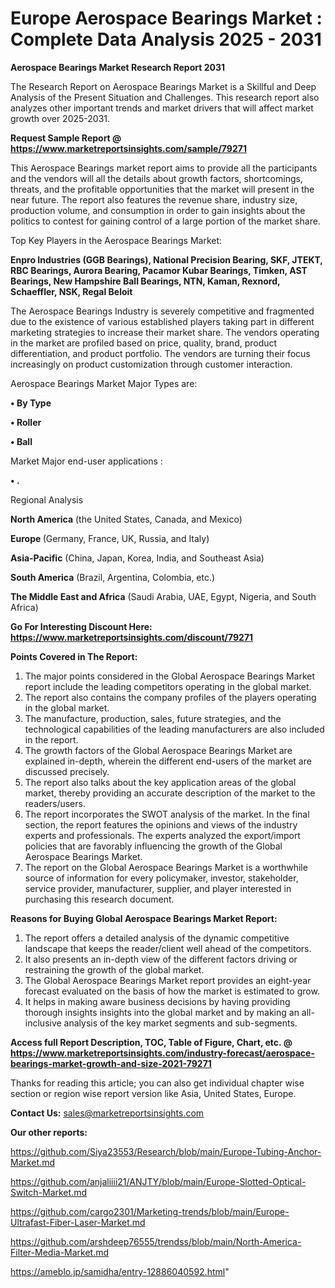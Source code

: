 # Europe Aerospace Bearings Market : Complete Data Analysis 2025 - 2031

<strong>Aerospace Bearings Market Research Report 2031</strong>

The Research Report on Aerospace Bearings Market is a Skillful and Deep Analysis of the Present Situation and Challenges. This research report also analyzes other important trends and market drivers that will affect market growth over 2025-2031.

<strong>Request Sample Report @ <a href=https://www.marketreportsinsights.com/sample/79271>https://www.marketreportsinsights.com/sample/79271</a></strong>

This Aerospace Bearings market report aims to provide all the participants and the vendors will all the details about growth factors, shortcomings, threats, and the profitable opportunities that the market will present in the near future. The report also features the revenue share, industry size, production volume, and consumption in order to gain insights about the politics to contest for gaining control of a large portion of the market share.

Top Key Players in the Aerospace Bearings Market:

<strong>Enpro Industries (GGB Bearings), National Precision Bearing, SKF, JTEKT, RBC Bearings, Aurora Bearing, Pacamor Kubar Bearings, Timken, AST Bearings, New Hampshire Ball Bearings, NTN, Kaman, Rexnord, Schaeffler, NSK, Regal Beloit</strong>

The Aerospace Bearings Industry is severely competitive and fragmented due to the existence of various established players taking part in different marketing strategies to increase their market share. The vendors operating in the market are profiled based on price, quality, brand, product differentiation, and product portfolio. The vendors are turning their focus increasingly on product customization through customer interaction.

Aerospace Bearings Market Major Types are:

<strong>• By Type

• Roller

• Ball</strong>

Market Major end-user applications :

<strong>• .</strong>

Regional Analysis

</u><strong><b>North America</b></strong> (the United States, Canada, and Mexico)

<strong><b>Europe </b></strong>(Germany, France, UK, Russia, and Italy)

<strong><b>Asia-Pacific</b></strong> (China, Japan, Korea, India, and Southeast Asia)

<strong><b>South America</b></strong> (Brazil, Argentina, Colombia, etc.)

<strong><b>The Middle East and Africa</b></strong> (Saudi Arabia, UAE, Egypt, Nigeria, and South Africa)

<strong>Go For Interesting Discount Here: <a href=https://www.marketreportsinsights.com/discount/79271>https://www.marketreportsinsights.com/discount/79271</a></strong>

<strong>Points Covered in The Report:</strong>
<ol>
  <li>The major points considered in the Global Aerospace Bearings Market report include the leading competitors operating in the global market.</li>
  <li>The report also contains the company profiles of the players operating in the global market.</li>
  <li>The manufacture, production, sales, future strategies, and the technological capabilities of the leading manufacturers are also included in the report.</li>
  <li>The growth factors of the Global Aerospace Bearings Market are explained in-depth, wherein the different end-users of the market are discussed precisely.</li>
  <li>The report also talks about the key application areas of the global market, thereby providing an accurate description of the market to the readers/users.</li>
  <li>The report incorporates the SWOT analysis of the market. In the final section, the report features the opinions and views of the industry experts and professionals. The experts analyzed the export/import policies that are favorably influencing the growth of the Global Aerospace Bearings Market.</li>
  <li>The report on the Global Aerospace Bearings Market is a worthwhile source of information for every policymaker, investor, stakeholder, service provider, manufacturer, supplier, and player interested in purchasing this research document.</li>
</ol>
<strong>Reasons for Buying Global Aerospace Bearings Market Report:</strong>

<ol>
  <li>The report offers a detailed analysis of the dynamic competitive landscape that keeps the reader/client well ahead of the competitors.</li>
  <li>It also presents an in-depth view of the different factors driving or restraining the growth of the global market.</li>
  <li>The Global Aerospace Bearings Market report provides an eight-year forecast evaluated on the basis of how the market is estimated to grow.</li>
  <li>It helps in making aware business decisions by having providing thorough insights insights into the global market and by making an all-inclusive analysis of the key market segments and sub-segments.</li>
</ol>
<strong>Access full Report Description, TOC, Table of Figure, Chart, etc. @ <a href=https://www.marketreportsinsights.com/industry-forecast/aerospace-bearings-market-growth-and-size-2021-79271>https://www.marketreportsinsights.com/industry-forecast/aerospace-bearings-market-growth-and-size-2021-79271</a></strong>


Thanks for reading this article; you can also get individual chapter wise section or region wise report version like Asia, United States, Europe.

<strong>Contact Us:</strong>
sales@marketreportsinsights.com

<strong>Our other reports:</strong>

<a href=https://github.com/Siya23553/Research/blob/main/Europe-Tubing-Anchor-Market.md>https://github.com/Siya23553/Research/blob/main/Europe-Tubing-Anchor-Market.md</a>

<a href=https://github.com/anjaliiii21/ANJTY/blob/main/Europe-Slotted-Optical-Switch-Market.md>https://github.com/anjaliiii21/ANJTY/blob/main/Europe-Slotted-Optical-Switch-Market.md</a>

<a href=https://github.com/cargo2301/Marketing-trends/blob/main/Europe-Ultrafast-Fiber-Laser-Market.md>https://github.com/cargo2301/Marketing-trends/blob/main/Europe-Ultrafast-Fiber-Laser-Market.md</a>

<a href=https://github.com/arshdeep76555/trendss/blob/main/North-America-Filter-Media-Market.md>https://github.com/arshdeep76555/trendss/blob/main/North-America-Filter-Media-Market.md</a>

<a href=https://ameblo.jp/samidha/entry-12886040592.html>https://ameblo.jp/samidha/entry-12886040592.html</a>"
